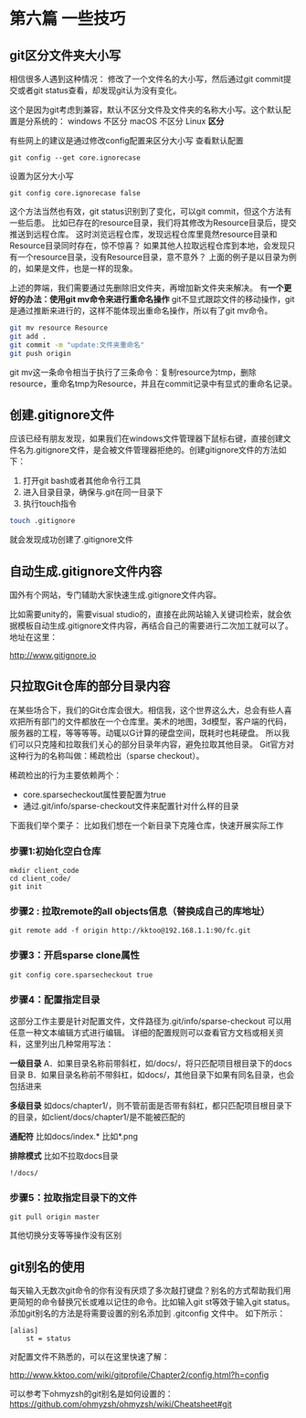  # 第六篇 一些技巧

## git区分文件夹大小写

相信很多人遇到这种情况：
修改了一个文件名的大小写，然后通过git commit提交或者git status查看，却发现git认为没有变化。

这个是因为git考虑到兼容，默认不区分文件及文件夹的名称大小写。这个默认配置是分系统的：
windows	不区分
macOS	不区分
Linux	**区分**

有些网上的建议是通过修改config配置来区分大小写
查看默认配置
```
git config --get core.ignorecase 
```
设置为区分大小写
```
git config core.ignorecase false
```

这个方法当然也有效，git status识别到了变化，可以git commit，但这个方法有一些后患。
比如已存在的resource目录，我们将其修改为Resource目录后，提交推送到远程仓库。
这时浏览远程仓库，发现远程仓库里竟然resource目录和Resource目录同时存在，惊不惊喜？
如果其他人拉取远程仓库到本地，会发现只有一个resource目录，没有Resource目录，意不意外？
上面的例子是以目录为例的，如果是文件，也是一样的现象。

上述的弊端，我们需要通过先删除旧文件夹，再增加新文件夹来解决。
有**一个更好的办法：使用git mv命令来进行重命名操作**
git不显式跟踪文件的移动操作，git是通过推断来进行的，这样不能体现出重命名操作，所以有了git mv命令。
```bash
git mv resource Resource
git add .
git commit -m "update:文件夹重命名"
git push origin
```
git mv这一条命令相当于执行了三条命令：复制resource为tmp，删除resource，重命名tmp为Resource，并且在commit记录中有显式的重命名记录。

## 创建.gitignore文件

应该已经有朋友发现，如果我们在windows文件管理器下鼠标右键，直接创建文件名为.gitignore文件，是会被文件管理器拒绝的。创建gitignore文件的方法如下：
1. 打开git bash或者其他命令行工具
2. 进入目录目录，确保与.git在同一目录下
3. 执行touch指令

```bash
touch .gitignore
```
就会发现成功创建了.gitignore文件

## 自动生成.gitignore文件内容

国外有个网站，专门辅助大家快速生成.gitignore文件内容。

比如需要unity的，需要visual studio的，直接在此网站输入关键词检索，就会依据模板自动生成.gitignore文件内容，再结合自己的需要进行二次加工就可以了。
地址在这里：

http://www.gitignore.io

## 只拉取Git仓库的部分目录内容

在某些场合下，我们的Git仓库会很大。相信我，这个世界这么大，总会有些人喜欢把所有部门的文件都放在一个仓库里。美术的地图，3d模型，客户端的代码，服务器的工程，等等等等。动辄以G计算的硬盘空间，既耗时也耗硬盘。
所以我们可以只克隆和拉取我们关心的部分目录年内容，避免拉取其他目录。
Git官方对这种行为的名称叫做：稀疏检出（sparse checkout）。

稀疏检出的行为主要依赖两个：
- core.sparsecheckout属性要配置为true
- 通过.git/info/sparse-checkout文件来配置针对什么样的目录

下面我们举个栗子：
比如我们想在一个新目录下克隆仓库，快速开展实际工作
### 步骤1:初始化空白仓库
```shell
mkdir client_code
cd client_code/
git init
```
### 步骤2 :  拉取remote的all objects信息（替换成自己的库地址）
```shell
git remote add -f origin http://kktoo@192.168.1.1:90/fc.git 
```
### 步骤3：开启sparse clone属性
```shell
git config core.sparsecheckout true 
```
### 步骤4：配置指定目录
这部分工作主要是针对配置文件，文件路径为.git/info/sparse-checkout
可以用任意一种文本编辑方式进行编辑。
详细的配置规则可以查看官方文档或相关资料，这里列出几种常用写法：

**一级目录**
A．如果目录名称前带斜杠，如/docs/，将只匹配项目根目录下的docs目录
B．如果目录名称前不带斜杠，如docs/，其他目录下如果有同名目录，也会包括进来

**多级目录**
如docs/chapter1/，则不管前面是否带有斜杠，都只匹配项目根目录下的目录，如client/docs/chapter1/是不能被匹配的

**通配符**
比如docs/index.*
比如*.png

**排除模式**
比如不拉取docs目录
```
!/docs/
```
### 步骤5：拉取指定目录下的文件
```shell
git pull origin master
```
其他切换分支等等操作没有区别

## git别名的使用

每天输入无数次git命令的你有没有厌烦了多次敲打键盘？别名的方式帮助我们用更简短的命令替换冗长或难以记住的命令。比如输入git st等效于输入git status。
添加git别名的方法是将需要设置的别名添加到 .gitconfig 文件中。
如下所示：
```
[alias]
    st = status
```
对配置文件不熟悉的，可以在这里快速了解：

http://www.kktoo.com/wiki/gitprofile/Chapter2/config.html?h=config

可以参考下ohmyzsh的git别名是如何设置的：
https://github.com/ohmyzsh/ohmyzsh/wiki/Cheatsheet#git

